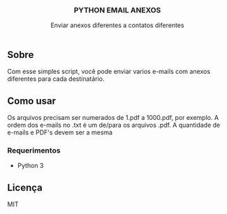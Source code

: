 



<!-- PROJECT LOGO -->
<br />
<p align="center">

  <h3 align="center">PYTHON EMAIL ANEXOS</h3>

  <p align="center">
    Enviar anexos diferentes a contatos diferentes
    <br /><br>
    
  </p>
</p>




<!-- ABOUT THE PROJECT -->
## Sobre


Com esse simples script, você pode enviar varios e-mails com anexos diferentes para cada destinatário.


<!-- GETTING STARTED -->
## Como usar

Os arquivos precisam ser numerados de 1.pdf a 1000.pdf, por exemplo.
A ordem dos e-mails no .txt é um de/para os arquivos .pdf.
A quantidade de e-mails e PDF's devem ser a mesma

### Requerimentos


* Python 3


<!-- LICENSE -->
## Licença

MIT





